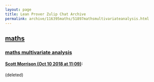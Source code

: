```yaml
---
layout: page
title: Lean Prover Zulip Chat Archive 
permalink: archive/116395maths/51897mathsmultivariateanalysis.html
---
```


## [maths](index.html)
### [maths  multivariate analysis](51897mathsmultivariateanalysis.html)

#### [Scott Morrison (Oct 10 2018 at 11:09)](https://leanprover.zulipchat.com/#narrow/stream/116395-maths/topic/maths%20%20multivariate%20analysis/near/135528589):
(deleted)

